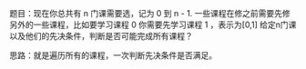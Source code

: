 题目：现在你总共有 n 门课需要选，记为 0 到 n - 1.
   一些课程在修之前需要先修另外的一些课程，比如要学习课程 0 你需要先学习课程 1 ，表示为[0,1]
   给定n门课以及他们的先决条件，判断是否可能完成所有课程？

思路：就是遍历所有的课程，一次判断先决条件是否满足。